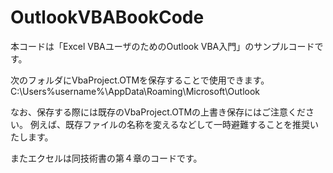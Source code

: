 # OutlookVBABookCode

本コードは「Excel VBAユーザのためのOutlook VBA入門」のサンプルコードです。

次のフォルダにVbaProject.OTMを保存することで使用できます。
C:\Users\%username%\AppData\Roaming\Microsoft\Outlook

なお、保存する際には既存のVbaProject.OTMの上書き保存にはご注意ください。
例えば、既存ファイルの名称を変えるなどして一時避難することを推奨いたします。

またエクセルは同技術書の第４章のコードです。